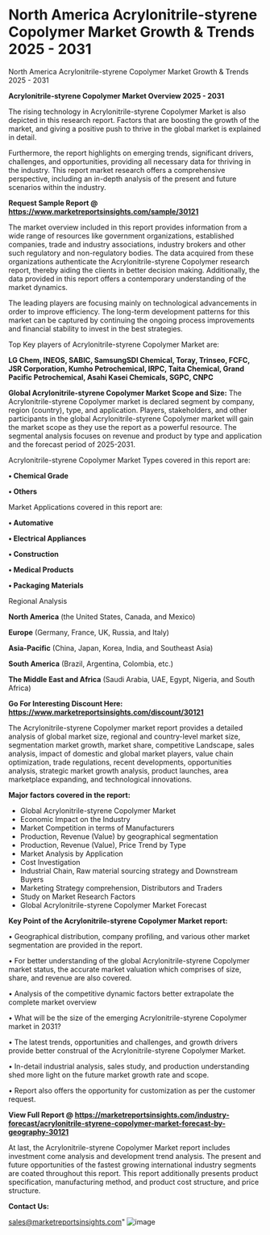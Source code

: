 # North America Acrylonitrile-styrene Copolymer Market Growth & Trends 2025 - 2031
North America Acrylonitrile-styrene Copolymer Market Growth & Trends 2025 - 2031

<Strong> Acrylonitrile-styrene Copolymer Market Overview 2025 - 2031</strong>

The rising technology in Acrylonitrile-styrene Copolymer Market is also depicted in this research report. Factors that are boosting the growth of the market, and giving a positive push to thrive in the global market is explained in detail.

Furthermore, the report highlights on emerging trends, significant drivers, challenges, and opportunities, providing all necessary data for thriving in the industry. This report market research offers a comprehensive perspective, including an in-depth analysis of the present and future scenarios within the industry.

<strong>Request Sample Report @ <a href=https://www.marketreportsinsights.com/sample/30121>https://www.marketreportsinsights.com/sample/30121</a></strong>

The market overview included in this report provides information from a wide range of resources like government organizations, established companies, trade and industry associations, industry brokers and other such regulatory and non-regulatory bodies. The data acquired from these organizations authenticate the Acrylonitrile-styrene Copolymer research report, thereby aiding the clients in better decision making. Additionally, the data provided in this report offers a contemporary understanding of the market dynamics.

The leading players are focusing mainly on technological advancements in order to improve efficiency. The long-term development patterns for this market can be captured by continuing the ongoing process improvements and financial stability to invest in the best strategies.

Top Key players of Acrylonitrile-styrene Copolymer Market are:

<strong>LG Chem, INEOS, SABIC, SamsungSDI Chemical, Toray, Trinseo, FCFC, JSR Corporation, Kumho Petrochemical, IRPC, Taita Chemical, Grand Pacific Petrochemical, Asahi Kasei Chemicals, SGPC, CNPC</strong>

<strong><b>Global Acrylonitrile-styrene Copolymer Market Scope and Size:</b></strong>
The Acrylonitrile-styrene Copolymer market is declared segment by company, region (country), type, and application. Players, stakeholders, and other participants in the global Acrylonitrile-styrene Copolymer market will gain the market scope as they use the report as a powerful resource. The segmental analysis focuses on revenue and product by type and application and the forecast period of 2025-2031.

Acrylonitrile-styrene Copolymer Market Types covered in this report are:

<strong>• Chemical Grade

• Others</strong>

Market Applications covered in this report are:

<strong>• Automative

• Electrical Appliances

• Construction

• Medical Products

• Packaging Materials</strong> 

Regional Analysis

<strong>North America</strong> (the United States, Canada, and Mexico)

<strong>Europe</strong> (Germany, France, UK, Russia, and Italy)

<strong>Asia-Pacific</strong> (China, Japan, Korea, India, and Southeast Asia)

<strong>South America</strong> (Brazil, Argentina, Colombia, etc.)

<strong>The Middle East and Africa</strong> (Saudi Arabia, UAE, Egypt, Nigeria, and South Africa)

<strong>Go For Interesting Discount Here: <a href=https://www.marketreportsinsights.com/discount/30121>https://www.marketreportsinsights.com/discount/30121</a></strong>

The Acrylonitrile-styrene Copolymer market report provides a detailed analysis of global market size, regional and country-level market size, segmentation market growth, market share, competitive Landscape, sales analysis, impact of domestic and global market players, value chain optimization, trade regulations, recent developments, opportunities analysis, strategic market growth analysis, product launches, area marketplace expanding, and technological innovations.

<strong><b>Major factors covered in the report:</b></strong>
<ul>
  <li>Global Acrylonitrile-styrene Copolymer Market </li>
  <li>Economic Impact on the Industry</li>
  <li>Market Competition in terms of Manufacturers</li>
  <li>Production, Revenue (Value) by geographical segmentation</li>
  <li>Production, Revenue (Value), Price Trend by Type</li>
  <li>Market Analysis by Application</li>
  <li>Cost Investigation</li>
  <li>Industrial Chain, Raw material sourcing strategy and Downstream Buyers</li>
  <li>Marketing Strategy comprehension, Distributors and Traders</li>
  <li>Study on Market Research Factors</li>
  <li>Global Acrylonitrile-styrene Copolymer Market Forecast</li>
</ul>

<strong><b>Key Point of the Acrylonitrile-styrene Copolymer Market report:</b></strong>

• Geographical distribution, company profiling, and various other market segmentation are provided in the report.

• For better understanding of the global Acrylonitrile-styrene Copolymer market status, the accurate market valuation which comprises of size, share, and revenue are also covered.

• Analysis of the competitive dynamic factors better extrapolate the complete market overview

• What will be the size of the emerging Acrylonitrile-styrene Copolymer market in 2031?

• The latest trends, opportunities and challenges, and growth drivers provide better construal of the Acrylonitrile-styrene Copolymer Market.

• In-detail industrial analysis, sales study, and production understanding shed more light on the future market growth rate and scope.

• Report also offers the opportunity for customization as per the customer request.

<strong><b>View Full Report @ <a href=https://marketreportsinsights.com/industry-forecast/acrylonitrile-styrene-copolymer-market-forecast-by-geography-30121>https://marketreportsinsights.com/industry-forecast/acrylonitrile-styrene-copolymer-market-forecast-by-geography-30121</a></b></strong>


At last, the Acrylonitrile-styrene Copolymer Market report includes investment come analysis and development trend analysis. The present and future opportunities of the fastest growing international industry segments are coated throughout this report. This report additionally presents product specification, manufacturing method, and product cost structure, and price structure.

<strong>Contact Us:</strong>

sales@marketreportsinsights.com"
![image](https://github.com/user-attachments/assets/c570a820-5481-4dc4-9248-746e0cd327ca)
